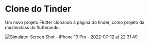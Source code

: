 # Clone do Tinder

Um novo projeto Flutter clonando a página do tinder, como projeto da masterclass do flutterando. 

![Simulator Screen Shot - iPhone 13 Pro - 2022-07-12 at 22 31 49](https://user-images.githubusercontent.com/93156435/178728084-eb93093f-f853-4707-810e-5b3173a4fba2.png)
